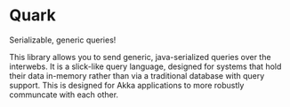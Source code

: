 # Quark

Serializable, generic queries!

This library allows you to send generic, java-serialized queries over the interwebs. It is a slick-like query language, designed for systems that hold their data in-memory rather than via a traditional database with query support. This is designed for Akka applications to more robustly communcate with each other.

